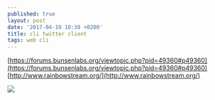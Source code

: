 ```yaml
---
published: true
layout: post
date: '2017-04-19 10:38 +0200'
title: cli twitter client
tags: web cli
---
```

[https://forums.bunsenlabs.org/viewtopic.php?pid=49360#p49360](https://forums.bunsenlabs.org/viewtopic.php?pid=49360#p49360)  
[http://www.rainbowstream.org/](http://www.rainbowstream.org/)

![](http://www.rainbowstream.org/images/rs.gif)
